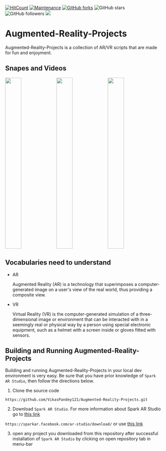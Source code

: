 [![HitCount](http://hits.dwyl.io/VikasPandey121/Augmented-Reality-Projects.svg)](http://hits.dwyl.io/VikasPandey121/Augmented-Reality-Projects)
[![Maintenance](https://img.shields.io/badge/Maintained%3F-yes-green.svg)](https://github.com/VikasPandey121/Augmented-Reality-Projects/graphs/commit-activity)
[![GitHub forks](https://img.shields.io/github/forks/VikasPandey121/Augmented-Reality-Projects?label=Forks&style=social)](https://GitHub.com/VikasPandey121/Augmented-Reality-Projects/network/)
![GitHub stars](https://img.shields.io/github/stars/VikasPandey121/Augmented-Reality-Projects?style=social)
![GitHub followers](https://img.shields.io/github/followers/VikasPandey121?label=Follow&style=social)
[![](https://img.shields.io/twitter/follow/VikasPandey827?label=Follow&style=social)](https://twitter.com/VikasPandey827)



# Augmented-Reality-Projects
Augmented-Reality-Projects is a collection of AR/VR scripts that are made for fun and enjoyment.

## Snapes and Videos

<img src="Documentation%20src/gifs/Distortion.gif" height='550' width="32%"> <img src="Documentation%20src/gifs/Dr.Strange.gif" height='550' width="32%"> <img src="Documentation%20src/gifs/Joker.gif" height='550' width="32%">

## Vocabularies need to understand

 * AR
 
   Augmented Reality (AR) is a technology that superimposes a computer-generated image on a user's view of the real world, thus providing a composite view.

* VR
 
   Virtual Reality (VR) is the computer-generated simulation of a three-dimensional image or environment that can be interacted with in a seemingly real or physical way by a person using special electronic equipment, such as a helmet with a screen inside or gloves fitted with sensors.

## Building and Running Augmented-Reality-Projects
Building and running Augmented-Reality-Projects in your local dev environment is very easy. Be sure that you have prior knowledge of `Spark AR Studio`, then follow the directions below. 
 1. Clone the source code

 `https://github.com/VikasPandey121/Augmented-Reality-Projects.git`


2. Download `Spark AR Studio`. For more information about Spark AR Studio go to [this link](https://sparkar.facebook.com/ar-studio/learn/documentation/guides)

 `https://sparkar.facebook.com/ar-studio/download/` or use [this link](https://sparkar.facebook.com/ar-studio/download/)
 
 3. open any project you downloaded from this repository after successful installation of `Spark AR Studio` by clicking on open repository tab in menu-bar

